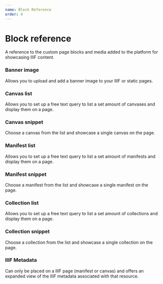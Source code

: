 ```yaml
---
name: Block Reference
order: 4
---
```


# Block reference

A reference to the custom page blocks and media added to the platform for showcasing IIIF content.

### Banner image
Allows you to upload and add a banner image to your IIIF or static pages.

### Canvas list
Allows you to set up a free text query to list a set amount of canvases and display them on a page.

### Canvas snippet
Choose a canvas from the list and showcase a single canvas on the page.

### Manifest list
Allows you to set up a free text query to list a set amount of manifests and display them on a page.

### Manifest snippet
Choose a manifest from the list and showcase a single manifest on the page.

### Collection list
Allows you to set up a free text query to list a set amount of collections and display them on a page.

### Collection snippet
Choose a collection from the list and showcase a single collection on the page.

### IIIF Metadata
Can only be placed on a IIIF page (manifest or canvas) and offers an expanded view of the IIIF metadata associated with that resource.
